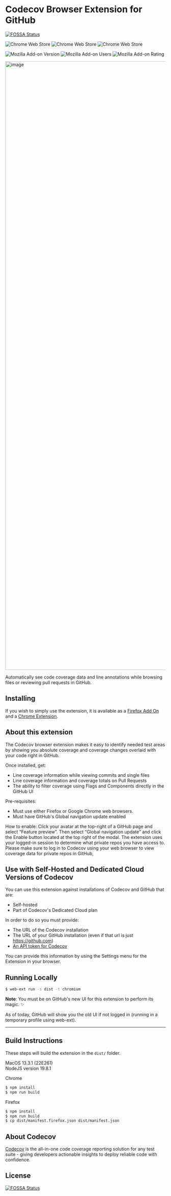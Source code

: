 # Codecov Browser Extension for GitHub
[![FOSSA Status](https://app.fossa.com/api/projects/git%2Bgithub.com%2Fcodecov%2Fcodecov-browser-extension.svg?type=shield)](https://app.fossa.com/projects/git%2Bgithub.com%2Fcodecov%2Fcodecov-browser-extension?ref=badge_shield)

![Chrome Web Store](https://img.shields.io/chrome-web-store/v/gedikamndpbemklijjkncpnolildpbgo)
![Chrome Web Store](https://img.shields.io/chrome-web-store/users/gedikamndpbemklijjkncpnolildpbgo)
![Chrome Web Store](https://img.shields.io/chrome-web-store/rating/gedikamndpbemklijjkncpnolildpbgo)

![Mozilla Add-on Version](https://img.shields.io/amo/v/%7Bf3924b0d-e29f-4593-b605-084b3d71ed9d%7D)
![Mozilla Add-on Users](https://img.shields.io/amo/users/%7Bf3924b0d-e29f-4593-b605-084b3d71ed9d%7D)
![Mozilla Add-on Rating](https://img.shields.io/amo/rating/%7Bf3924b0d-e29f-4593-b605-084b3d71ed9d%7D)


<img width="1912" alt="image" src="https://user-images.githubusercontent.com/44864521/213549217-bed0071c-c5bc-4a12-944f-31ce15648ab7.png">

Automatically see code coverage data and line annotations while browsing files or reviewing pull requests in GitHub. 

## Installing

If you wish to simply use the extension, it is available as a [Firefox Add On](https://addons.mozilla.org/en-US/firefox/addon/codecov/) and a [Chrome Extension](https://chrome.google.com/webstore/detail/codecov/gedikamndpbemklijjkncpnolildpbgo).


## About this extension 

The Codecov browser extension makes it easy to identify needed test areas by showing you absolute coverage and coverage changes overlaid with your code right in GitHub.

Once installed, get: 

* Line coverage information while viewing commits and single files
* Line coverage information and coverage totals on Pull Requests
* The ability to filter coverage using Flags and Components directly in the GitHub UI 


Pre-requisites: 

* Must use either Firefox or Google Chrome web browsers.
* Must have GitHub's Global navigation update enabled  

How to enable: Click your avatar at the top-right of a GitHub page and select “Feature preview”. Then select “Global navigation update” and click the Enable button located at the top right of the modal.
The extension uses your logged-in session to determine what private repos you have access to. Please make sure to log in to Codecov using your web browser to view coverage data for private repos in GitHub,

## Use with Self-Hosted and Dedicated Cloud Versions of Codecov
You can use this extension against installations of Codecov and GitHub that are:

* Self-hosted
* Part of Codecov's Dedicated Cloud plan

In order to do so you must provide:

* The URL of the Codecov installation
* The URL of your GitHub installation (even if that url is just https://github.com)
* [An API token for Codecov](https://docs.codecov.com/reference/overview)

You can provide this information by using the Settings menu for the Extension in your browser. 

## Running Locally
```sh
$ web-ext run -s dist -t chromium
```

**Note**: You must be on GitHub's new UI for this extension to perform its magic. ✨  

As of today, GitHub will show you the old UI if not logged in (running in a temporary profile using web-ext).

---

## Build Instructions

These steps will build the extension in the `dist/` folder.

MacOS 13.3.1 (22E261)  
NodeJS version 19.8.1

Chrome

```sh
$ npm install
$ npm run build
```

Firefox

```sh
$ npm install
$ npm run build
$ cp dist/manifest.firefox.json dist/manifest.json
```

## About Codecov

[Codecov](https://about.codecov.io) is the all-in-one code coverage reporting solution for any test suite - giving developers actionable insights to deploy reliable code with confidence. 



## License
[![FOSSA Status](https://app.fossa.com/api/projects/git%2Bgithub.com%2Fcodecov%2Fcodecov-browser-extension.svg?type=large)](https://app.fossa.com/projects/git%2Bgithub.com%2Fcodecov%2Fcodecov-browser-extension?ref=badge_large)
